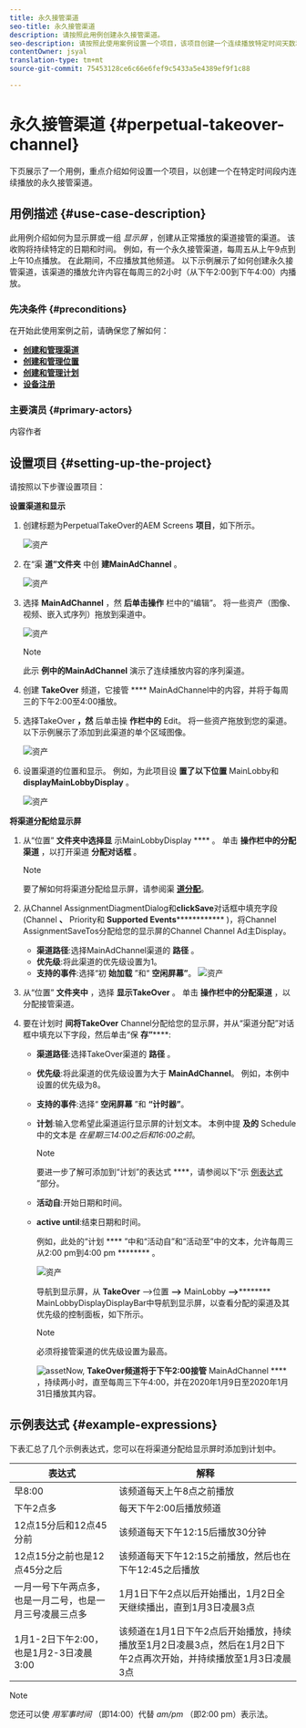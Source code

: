 ```yaml
---
title: 永久接管渠道
seo-title: 永久接管渠道
description: 请按照此用例创建永久接管渠道。
seo-description: 请按照此使用案例设置一个项目，该项目创建一个连续播放特定时间天数和时间的永久接管渠道。
contentOwner: jsyal
translation-type: tm+mt
source-git-commit: 75453128ce6c66e6fef9c5433a5e4389ef9f1c88

---
```



# 永久接管渠道 {#perpetual-takeover-channel}

下页展示了一个用例，重点介绍如何设置一个项目，以创建一个在特定时间段内连续播放的永久接管渠道。

## 用例描述 {#use-case-description}

此用例介绍如何为显示屏或一组 *显示屏* ，创建从正常播放的渠道接管的渠道。 该收购将持续特定的日期和时间。
例如，有一个永久接管渠道，每周五从上午9点到上午10点播放。 在此期间，不应播放其他频道。 以下示例展示了如何创建永久接管渠道，该渠道的播放允许内容在每周三的2小时（从下午2:00到下午4:00）内播放。

### 先决条件 {#preconditions}

在开始此使用案例之前，请确保您了解如何：

* **[创建和管理渠道](managing-channels.md)**
* **[创建和管理位置](managing-locations.md)**
* **[创建和管理计划](managing-schedules.md)**
* **[设备注册](device-registration.md)**

### 主要演员 {#primary-actors}

内容作者

## 设置项目 {#setting-up-the-project}

请按照以下步骤设置项目：

**设置渠道和显示**

1. 创建标题为PerpetualTakeOver的AEM Screens **项目**，如下所示。

   ![资产](assets/p_usecase1.png)

1. 在“渠 **道”文件夹** 中创 **建MainAdChannel** 。

   ![资产](assets/p_usecase2.png)

1. 选择 **MainAdChannel** ，然 **后单击操作** 栏中的“编辑”。 将一些资产（图像、视频、嵌入式序列）拖放到渠道中。

   ![资产](assets/p_usecase3.png)


   >[!NOTE]
   >此示 **例中的MainAdChannel** 演示了连续播放内容的序列渠道。

1. 创建 **TakeOver** 频道，它接管 **** MainAdChannel中的内容，并将于每周三的下午2:00至4:00播放。

1. 选择TakeOver **，然** 后单击操 **作栏中的** Edit。 将一些资产拖放到您的渠道。 以下示例展示了添加到此渠道的单个区域图像。

   ![资产](assets/p_usecase4.png)

1. 设置渠道的位置和显示。 例如，为此项目设 **置了以下位置** MainLobby和 **displayMainLobbyDisplay** 。

   ![资产](assets/p_usecase5.png)

**将渠道分配给显示屏**

1. 从“位置” **文件夹中选择显** 示MainLobbyDisplay **** 。 单击 **操作栏中的分配渠道** ，以打开渠道 **分配对话框** 。

   >[!NOTE]
   >要了解如何将渠道分配给显示屏，请参阅渠 **[道分配](channel-assignment.md)**。

1. 从Channel AssignmentDiagmentDialog和&#x200B;**clickSave**&#x200B;对话框中填充字段(Channel **、** Priority和 **Supported Events************** )，将Channel AssignmentSaveTos分配给您的显示屏的Channel Channel Ad主Display。

   * **渠道路径**:选择MainAdChannel渠道的 **路径** 。
   * **优先级**:将此渠道的优先级设置为1。
   * **支持的事件**:选择“初 **始加载** ”和“ **空闲屏幕”**。
   ![资产](assets/p_usecase6.png)

1. 从“位置” **文件夹中** ，选择 **显示TakeOver** 。 单击 **操作栏中的分配渠道** ，以分配接管渠道。

1. 要在计划时 **间将TakeOver** Channel分配给您的显示屏，并从“渠道分配”对话框中填充以下字段，然后单击“保 **存”******:

   * **渠道路径**:选择TakeOver渠道的 **路径** 。
   * **优先级**:将此渠道的优先级设置为大于 **MainAdChannel**。 例如，本例中设置的优先级为8。
   * **支持的事件**:选择“ **空闲屏幕** ”和 **“计时器”**。
   * **计划**:输入您希望此渠道运行显示屏的计划文本。 本例中提 **及的** Schedule中的文本是 *在星期三14:00之后和16:00之前*。
      >[!NOTE]
      >要进一步了解可添加到“计划”的表达式 ****，请参阅以下“示 [例表达式](#example-expressions) ”部分。
   * **活动自**:开始日期和时间。
   * **active until**:结束日期和时间。

      例如，此处的“计划 **** ”中和“活动自”和“活动至”中的文本，允许每周三从2:00 pm到4:00 pm ******** 。


      ![资产](assets/p_usecase7.png)

      导航到显示屏，从 **TakeOver** —>位置 **—>** MainLobby **—>********** MainLobbyDisplayDisplayBar中导航到显示屏，以查看分配的渠道及其优先级的控制面板，如下所示。

      >[!NOTE]
      >必须将接管渠道的优先级设置为最高。

      ![asset](assets/p_usecase8.png)Now, **TakeOver频道将于下午2:00接管** MainAdChannel **** ，持续两小时，直至每周三下午4:00，并在2020年1月9日至2020年1月31日播放其内容。

## 示例表达式 {#example-expressions}

下表汇总了几个示例表达式，您可以在将渠道分配给显示屏时添加到计划中。

| **表达式** | **解释** |
|---|---|
| 早8:00 | 该频道每天上午8点之前播放 |
| 下午2点多 | 每天下午2:00后播放频道 |
| 12点15分后和12点45分前 | 该频道每天下午12:15后播放30分钟 |
| 12点15分之前也是12点45分之后 | 该频道每天下午12:15之前播放，然后也在下午12:45之后播放 |
| 一月一号下午两点多，也是一月二号，也是一月三号凌晨三点多 | 1月1日下午2点以后开始播出，1月2日全天继续播出，直到1月3日凌晨3点 |
| 1月1-2日下午2:00，也是1月2-3日凌晨3:00 | 该频道在1月1日下午2点后开始播放，持续播放至1月2日凌晨3点，然后在1月2日下午2点再次开始，并持续播放至1月3日凌晨3点 |

>[!NOTE]
>您还可以使 _用军事时间_ （即14:00）代替 *am/pm* （即2:00 pm）表示法。
